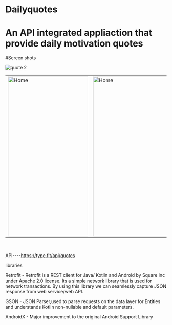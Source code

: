 # Dailyquotes

# An API integrated appliaction that provide daily motivation quotes<br>



#Screen shots

![quote 2](https://user-images.githubusercontent.com/78819932/215697496-7a6d75f3-8e81-44ca-a01c-31c6644ae6ac.png)


 <table>
  <tr>
    <td><img src="https://user-images.githubusercontent.com/78819932/215464561-e53dfc94-2037-4ce1-8007-b980688816e9.png" alt="Home" style="width:250px;height:500px;"></td>
     
  <td><img src="https://user-images.githubusercontent.com/78819932/215697496-7a6d75f3-8e81-44ca-a01c-31c6644ae6ac.png" alt="Home" style="width:250px;height:500px;"></td>
   
  </tr>
  
</table><br>


API----https://type.fit/api/quotes<br>

libraries<br>

Retrofit - Retrofit is a REST client for Java/ Kotlin and Android by Square inc under Apache 2.0 license. Its a simple network library that is used for network transactions. By using this library we can seamlessly capture JSON response from web service/web API.<br>

GSON - JSON Parser,used to parse requests on the data layer for Entities and understands Kotlin non-nullable and default parameters.<br>

AndroidX - Major improvement to the original Android Support Library





